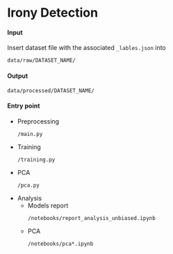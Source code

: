 # Irony Detection

#### Input
Insert dataset file with the associated `_lables.json` into
```
data/raw/DATASET_NAME/
```

#### Output
```
data/processed/DATASET_NAME/
```

#### Entry point
- Preprocessing
    ```
    /main.py 
    ```
- Training
    ```
    /training.py 
    ```
- PCA
    ```
    /pca.py 
    ```
- Analysis
    - Models report
        ```
        /notebooks/report_analysis_unbiased.ipynb
        ```
     - PCA
        ```
        /notebooks/pca*.ipynb
        ```
 